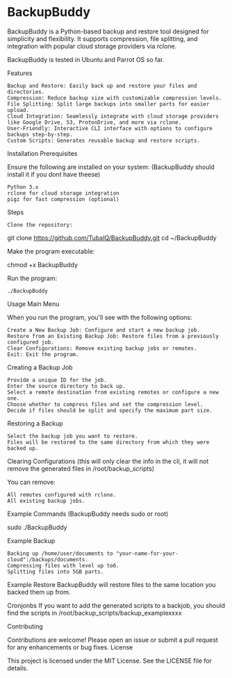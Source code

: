 # BackupBuddy

BackupBuddy is a Python-based backup and restore tool designed for simplicity and flexibility. It supports compression, file splitting, and integration with popular cloud storage providers via rclone.

BackupBuddy is tested in Ubuntu and Parrot OS so far.

Features

    Backup and Restore: Easily back up and restore your files and directories.
    Compression: Reduce backup size with customizable compression levels.
    File Splitting: Split large backups into smaller parts for easier upload.
    Cloud Integration: Seamlessly integrate with cloud storage providers like Google Drive, S3, ProtonDrive, and more via rclone.
    User-Friendly: Interactive CLI interface with options to configure backups step-by-step.
    Custom Scripts: Generates reusable backup and restore scripts.

Installation
Prerequisites

Ensure the following are installed on your system:
(BackupBuddy should install it if you dont have theese)

    Python 3.x
    rclone for cloud storage integration
    pigz for fast compression (optional)

Steps

    Clone the repository:

git clone https://github.com/TubalQ/BackupBuddy.git
cd ~/BackupBuddy

Make the program executable:

chmod +x BackupBuddy

Run the program:

    ./BackupBuddy

Usage
Main Menu

When you run the program, you'll see with the following options:

    Create a New Backup Job: Configure and start a new backup job.
    Restore from an Existing Backup Job: Restore files from a previously configured job.
    Clear Configurations: Remove existing backup jobs or remotes.
    Exit: Exit the program.

Creating a Backup Job

    Provide a unique ID for the job.
    Enter the source directory to back up.
    Select a remote destination from existing remotes or configure a new one.
    Choose whether to compress files and set the compression level.
    Decide if files should be split and specify the maximum part size.

Restoring a Backup

    Select the backup job you want to restore.
    Files will be restored to the same directory from which they were backed up.

Clearing Configurations (this will only clear the info in the cli, it will not remove the generated files in /root/backup_scripts)

You can remove:

    All remotes configured with rclone.
    All existing backup jobs.

Example Commands (BackupBuddy needs sudo or root)

sudo ./BackupBuddy

Example Backup

    Backing up /home/user/documents to "your-name-for-your-cloud":/backups/documents.
    Compressing files with level up to6.
    Splitting files into 5GB parts.

Example Restore
    BackupBuddy will restore files to the same location you backed them up from.

Cronjonbs
    If you want to add the generated scripts to a backjob, you should find the scripts in /root/backup_scripts/backup_examplexxxx


Contributing

Contributions are welcome! Please open an issue or submit a pull request for any enhancements or bug fixes.
License

This project is licensed under the MIT License. See the LICENSE file for details.
